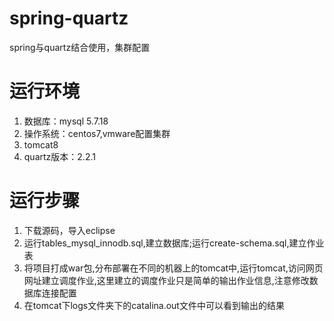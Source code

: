# spring-quartz
spring与quartz结合使用，集群配置
# 运行环境
1. 数据库：mysql 5.7.18 
2. 操作系统：centos7,vmware配置集群
3. tomcat8
4. quartz版本：2.2.1
# 运行步骤
1. 下载源码，导入eclipse
2. 运行tables_mysql_innodb.sql,建立数据库;运行create-schema.sql,建立作业表
3. 将项目打成war包,分布部署在不同的机器上的tomcat中,运行tomcat,访问网页网址建立调度作业,这里建立的调度作业只是简单的输出作业信息,注意修改数据库连接配置
4. 在tomcat下logs文件夹下的catalina.out文件中可以看到输出的结果

